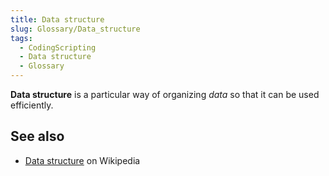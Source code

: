 ```yaml
---
title: Data structure
slug: Glossary/Data_structure
tags:
  - CodingScripting
  - Data structure
  - Glossary
---
```


**Data structure** is a particular way of organizing _data_ so that it can be used efficiently.

## See also

- [Data structure](https://en.wikipedia.org/wiki/Data_structure) on Wikipedia
